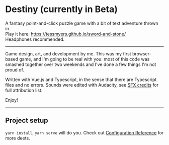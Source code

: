# Destiny (currently in Beta)

A fantasy point-and-click puzzle game with a bit of text adventure thrown in.  
Play it here: https://tessmyers.github.io/sword-and-stone/  
Headphones recommended.

------------
Game design, art, and development by me. This was my first browser-based game, and I'm going to be real with you: most of this code was smashed together over two weekends and I've done a few things I'm not proud of.

Written with Vue.js and Typescript, in the sense that there are Typescript files and no errors. Sounds were edited with Audacity, see [SFX credits](https://github.com/TessMyers/sword-and-stone/blob/master/SOUNDCREDITS.md) for full attribution list. 

Enjoy!

------------
## Project setup
`yarn install`, `yarn serve` will do you. Check out [Configuration Reference](https://cli.vuejs.org/config/) for more deets. 
